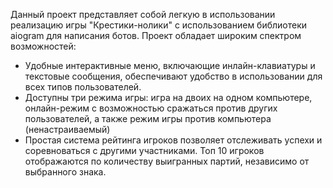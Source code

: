 Данный проект представляет собой легкую в использовании реализацию игры "Крестики-нолики" с использованием библиотеки aiogram для написания ботов. Проект обладает широким спектром возможностей:

- Удобные интерактивные меню, включающие инлайн-клавиатуры и текстовые сообщения, обеспечивают удобство в использовании для всех типов пользователей.
- Доступны три режима игры: игра на двоих на одном компьютере, онлайн-режим с возможностью сражаться против других пользователей, а также режим игры против компьютера (ненастраиваемый)
- Простая система рейтинга игроков позволяет отслеживать успехи и соревноваться с другими участниками. Топ 10 игроков отображаются по количеству выигранных партий, независимо от выбранного знака.
